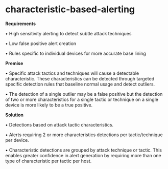 # characteristic-based-alerting

**Requirements**

•	High sensitivity alerting to detect subtle attack techniques

•	Low false positive alert creation

•	Rules specific to individual devices for more accurate base lining

**Premise**

•	Specific attack tactics and techniques will cause a detectable characteristic.  These characteristics can be detected through targeted specific detection rules that baseline normal usage and detect outliers.

•	The detection of a single outlier may be a false positive but the detection of two or more characteristics for a single tactic or technique on a single device is more likely to be a true positive.

**Solution**

•	Detections based on attack tactic characteristics. 

•	Alerts requiring 2 or more characteristics detections per tactic/technique per device.

•	Characteristic detections are grouped by attack technique or tactic.  This enables greater confidence in alert generation by requiring more than one type of characteristic per tactic per host.  


